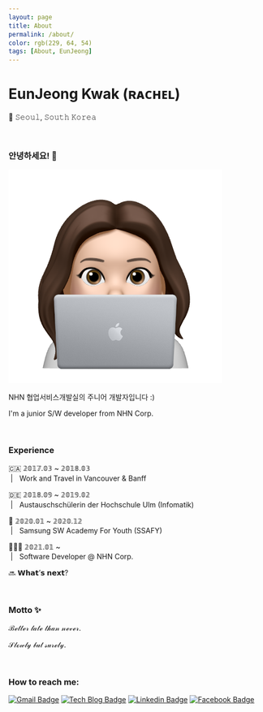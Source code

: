 ```yaml
---
layout: page
title: About
permalink: /about/
color: rgb(229, 64, 54)
tags: [About, EunJeong]
---
```




# EunJeong Kwak (ʀᴀᴄʜᴇʟ)

📍 𝚂𝚎𝚘𝚞𝚕, 𝚂𝚘𝚞𝚝𝚑 𝙺𝚘𝚛𝚎𝚊

<br>

### 안녕하세요! 👋

<img src="https://github.com/rachel-kwak/rachel-kwak.github.io/blob/master/assets/img/avatar.png?raw=true">

NHN 협업서비스개발실의 주니어 개발자입니다 :)

I'm a junior S/W developer from NHN Corp.

<br>

### Experience

🇨🇦 𝟚𝟘𝟙𝟟.𝟘𝟛 ~ 𝟚𝟘𝟙𝟠.𝟘𝟛 <br>&nbsp;|ㅤWork and Travel in Vancouver & Banff

🇩🇪 𝟚𝟘𝟙𝟠.𝟘𝟡 ~ 𝟚𝟘𝟙𝟡.𝟘𝟚 <br>
&nbsp;|ㅤAustauschschülerin der Hochschule Ulm (Infomatik)

📖 𝟚𝟘𝟚𝟘.𝟘𝟙 ~ 𝟚𝟘𝟚𝟘.𝟙𝟚 <br>
&nbsp;|ㅤSamsung SW Academy For Youth (SSAFY)

👩🏻‍💻 𝟚𝟘𝟚𝟙.𝟘𝟙 ~ <br>
&nbsp;|ㅤSoftware Developer @ NHN Corp.

🔜 𝗪𝗵𝗮𝘁’𝘀 𝗻𝗲𝘅𝘁?

<br>

### Motto ✨

ℬℯ𝓉𝓉ℯ𝓇 𝓁𝒶𝓉ℯ 𝓉𝒽𝒶𝓃 𝓃ℯ𝓋ℯ𝓇.

𝒮𝓁ℴ𝓌𝓁𝓎 𝒷𝓊𝓉 𝓈𝓊𝓇ℯ𝓁𝓎.

<br>

### How to reach me:

[![Gmail Badge](https://img.shields.io/badge/Gmail-d14836?style=flat-square&logo=Gmail&logoColor=white&link=mailto:iamkkwak@gmail.com)](mailto:iamkkwak@gmail.com) [![Tech Blog Badge](http://img.shields.io/badge/-Tech%20blog-black?style=flat-square&logo=github&link=https://eun-jeong.tistory.com)](https://eun-jeong.tistory.com) [![Linkedin Badge](https://img.shields.io/badge/-LinkedIn-blue?style=flat-square&logo=Linkedin&logoColor=white&link=www.linkedin.com/in/eun-jeong)](https://www.linkedin.com/in/eun-jeong) [![Facebook Badge](https://img.shields.io/badge/facebook-1877f2?style=flat-square&logo=facebook&logoColor=white&link=https://www.facebook.com/kwakeunjeong2)](https://www.facebook.com/kwakeunjeong2)

<br>

